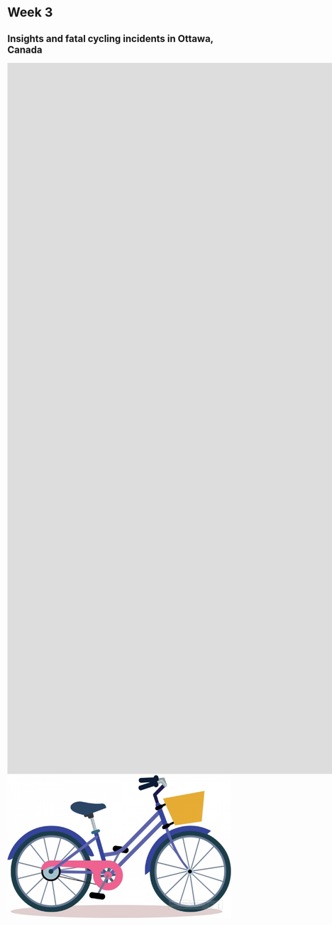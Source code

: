 # Week 3

## Insights and fatal cycling incidents in Ottawa, Canada

<iframe src="https://insights.arcgis.com/#/embed/0f7baf06cac141bfa57669120f293ffc" width="1870" height="1600" frameborder="0"></iframe>

<img src="https://github.com/njmcgrat/GIS-Portfolio/blob/main/two-wheeled-bicycle-with-pedals-and-basket-clipart-54401.jpg?raw=true">
